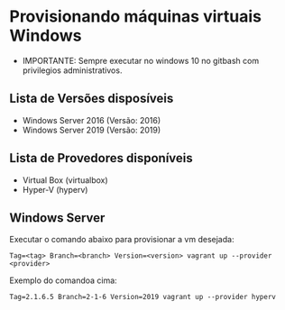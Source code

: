 # Provisionando máquinas virtuais Windows

- IMPORTANTE: Sempre executar no windows 10 no gitbash com privilegios administrativos.

## Lista de Versões disposíveis

- Windows Server 2016 (Versão: 2016)
- Windows Server 2019 (Versão: 2019)

## Lista de Provedores disponíveis

- Virtual Box (virtualbox)
- Hyper-V (hyperv)

## Windows Server

Executar o comando abaixo para provisionar a vm desejada:

```shell
Tag=<tag> Branch=<branch> Version=<version> vagrant up --provider <provider>
```

Exemplo do comandoa cima:

```shell
Tag=2.1.6.5 Branch=2-1-6 Version=2019 vagrant up --provider hyperv
```
